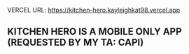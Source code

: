 VERCEL URL:
https://kitchen-hero.kayleighkat98.vercel.app

## KITCHEN HERO IS A MOBILE ONLY APP (REQUESTED BY MY TA: CAPI) 



